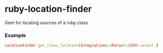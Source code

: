 # ruby-location-finder
Gem for locating sources of a ruby class


### Example
```ruby
LocationFinder.get_class_location(Integrations::Parser::CSV).select { |s| s['/bundler/gems/'] }
```

